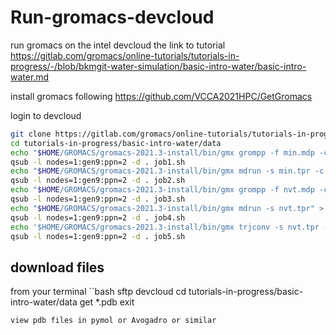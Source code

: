 # Run-gromacs-devcloud
run gromacs on the intel devcloud
the link to tutorial
https://gitlab.com/gromacs/online-tutorials/tutorials-in-progress/-/blob/bkmgit-water-simulation/basic-intro-water/basic-intro-water.md

install gromacs following 
https://github.com/VCCA2021HPC/GetGromacs

login to devcloud
```bash
git clone https://gitlab.com/gromacs/online-tutorials/tutorials-in-progress
cd tutorials-in-progress/basic-intro-water/data
echo "$HOME/GROMACS/gromacs-2021.3-install/bin/gmx grompp -f min.mdp -c water1.gro -p water1.top -o min.tpr" > job1.sh
qsub -l nodes=1:gen9:ppn=2 -d . job1.sh
echo "$HOME/GROMACS/gromacs-2021.3-install/bin/gmx mdrun -s min.tpr -c em.gro" > job2.sh
qsub -l nodes=1:gen9:ppn=2 -d . job2.sh
echo "$HOME/GROMACS/gromacs-2021.3-install/bin/gmx grompp -f nvt.mdp -c em.gro -p water1.top -o nvt.tpr" > job3.sh
qsub -l nodes=1:gen9:ppn=2 -d . job3.sh
echo "$HOME/GROMACS/gromacs-2021.3-install/bin/gmx mdrun -s nvt.tpr" > job4.sh
qsub -l nodes=1:gen9:ppn=2 -d . job4.sh
echo '$HOME/GROMACS/gromacs-2021.3-install/bin/gmx trjconv -s nvt.tpr -f traj_comp.xtc -o traj_comp_whole.pdb -pbc whole <<< "0"' > job5.sh
qsub -l nodes=1:gen9:ppn=2 -d . job5.sh
```
## download files
from your terminal 
``bash
sftp devcloud
cd tutorials-in-progress/basic-intro-water/data
get  *.pdb
exit
```
view pdb files in pymol or Avogadro or similar 
